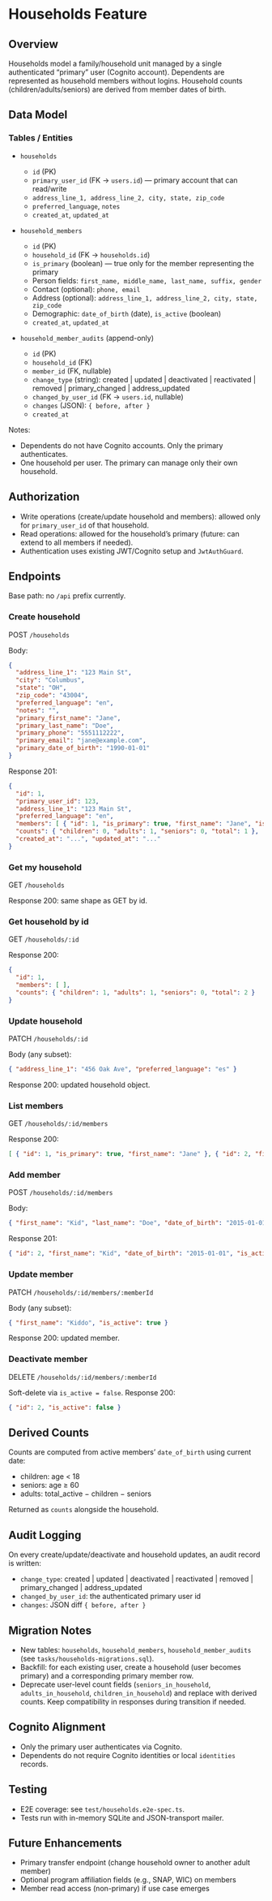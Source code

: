 # Households Feature

## Overview
Households model a family/household unit managed by a single authenticated “primary” user (Cognito account). Dependents are represented as household members without logins. Household counts (children/adults/seniors) are derived from member dates of birth.

## Data Model

### Tables / Entities
- `households`
  - `id` (PK)
  - `primary_user_id` (FK → `users.id`) — primary account that can read/write
  - `address_line_1, address_line_2, city, state, zip_code`
  - `preferred_language`, `notes`
  - `created_at`, `updated_at`

- `household_members`
  - `id` (PK)
  - `household_id` (FK → `households.id`)
  - `is_primary` (boolean) — true only for the member representing the primary
  - Person fields: `first_name, middle_name, last_name, suffix, gender`
  - Contact (optional): `phone, email`
  - Address (optional): `address_line_1, address_line_2, city, state, zip_code`
  - Demographic: `date_of_birth` (date), `is_active` (boolean)
  - `created_at`, `updated_at`

- `household_member_audits` (append-only)
  - `id` (PK)
  - `household_id` (FK)
  - `member_id` (FK, nullable)
  - `change_type` (string): created | updated | deactivated | reactivated | removed | primary_changed | address_updated
  - `changed_by_user_id` (FK → `users.id`, nullable)
  - `changes` (JSON): `{ before, after }`
  - `created_at`

Notes:
- Dependents do not have Cognito accounts. Only the primary authenticates.
- One household per user. The primary can manage only their own household.

## Authorization
- Write operations (create/update household and members): allowed only for `primary_user_id` of that household.
- Read operations: allowed for the household’s primary (future: can extend to all members if needed).
- Authentication uses existing JWT/Cognito setup and `JwtAuthGuard`.

## Endpoints
Base path: no `/api` prefix currently.

### Create household
POST `/households`

Body:
```json
{
  "address_line_1": "123 Main St",
  "city": "Columbus",
  "state": "OH",
  "zip_code": "43004",
  "preferred_language": "en",
  "notes": "",
  "primary_first_name": "Jane",
  "primary_last_name": "Doe",
  "primary_phone": "5551112222",
  "primary_email": "jane@example.com",
  "primary_date_of_birth": "1990-01-01"
}
```
Response 201:
```json
{
  "id": 1,
  "primary_user_id": 123,
  "address_line_1": "123 Main St",
  "preferred_language": "en",
  "members": [ { "id": 1, "is_primary": true, "first_name": "Jane", "is_active": true } ],
  "counts": { "children": 0, "adults": 1, "seniors": 0, "total": 1 },
  "created_at": "...", "updated_at": "..."
}
```

### Get my household
GET `/households`

Response 200: same shape as GET by id.

### Get household by id
GET `/households/:id`

Response 200:
```json
{
  "id": 1,
  "members": [ ],
  "counts": { "children": 1, "adults": 1, "seniors": 0, "total": 2 }
}
```

### Update household
PATCH `/households/:id`

Body (any subset):
```json
{ "address_line_1": "456 Oak Ave", "preferred_language": "es" }
```
Response 200: updated household object.

### List members
GET `/households/:id/members`

Response 200:
```json
[ { "id": 1, "is_primary": true, "first_name": "Jane" }, { "id": 2, "first_name": "Kid" } ]
```

### Add member
POST `/households/:id/members`

Body:
```json
{ "first_name": "Kid", "last_name": "Doe", "date_of_birth": "2015-01-01" }
```
Response 201:
```json
{ "id": 2, "first_name": "Kid", "date_of_birth": "2015-01-01", "is_active": true }
```

### Update member
PATCH `/households/:id/members/:memberId`

Body (any subset):
```json
{ "first_name": "Kiddo", "is_active": true }
```
Response 200: updated member.

### Deactivate member
DELETE `/households/:id/members/:memberId`

Soft-delete via `is_active = false`.
Response 200:
```json
{ "id": 2, "is_active": false }
```

## Derived Counts
Counts are computed from active members’ `date_of_birth` using current date:
- children: age < 18
- seniors: age ≥ 60
- adults: total_active − children − seniors

Returned as `counts` alongside the household.

## Audit Logging
On every create/update/deactivate and household updates, an audit record is written:
- `change_type`: created | updated | deactivated | reactivated | removed | primary_changed | address_updated
- `changed_by_user_id`: the authenticated primary user id
- `changes`: JSON diff `{ before, after }`

## Migration Notes
- New tables: `households`, `household_members`, `household_member_audits` (see `tasks/households-migrations.sql`).
- Backfill: for each existing user, create a household (user becomes primary) and a corresponding primary member row.
- Deprecate user-level count fields (`seniors_in_household`, `adults_in_household`, `children_in_household`) and replace with derived counts. Keep compatibility in responses during transition if needed.

## Cognito Alignment
- Only the primary user authenticates via Cognito.
- Dependents do not require Cognito identities or local `identities` records.

## Testing
- E2E coverage: see `test/households.e2e-spec.ts`.
- Tests run with in-memory SQLite and JSON-transport mailer.

## Future Enhancements
- Primary transfer endpoint (change household owner to another adult member)
- Optional program affiliation fields (e.g., SNAP, WIC) on members
- Member read access (non-primary) if use case emerges